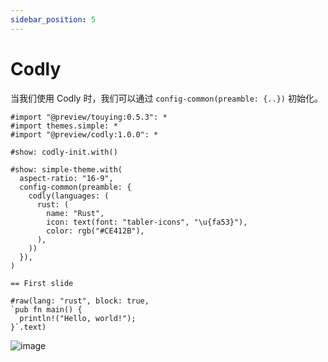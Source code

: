 ```yaml
---
sidebar_position: 5
---
```


# Codly

当我们使用 Codly 时，我们可以通过 `config-common(preamble: {..})` 初始化。

```typst
#import "@preview/touying:0.5.3": *
#import themes.simple: *
#import "@preview/codly:1.0.0": *

#show: codly-init.with()

#show: simple-theme.with(
  aspect-ratio: "16-9",
  config-common(preamble: {
    codly(languages: (
      rust: (
        name: "Rust",
        icon: text(font: "tabler-icons", "\u{fa53}"),
        color: rgb("#CE412B"),
      ),
    ))
  }),
)

== First slide

#raw(lang: "rust", block: true,
`pub fn main() {
  println!("Hello, world!");
}`.text)
```

![image](https://github.com/touying-typ/touying/assets/34951714/0be2fbaf-cc03-4776-932f-259503d5e23a)
